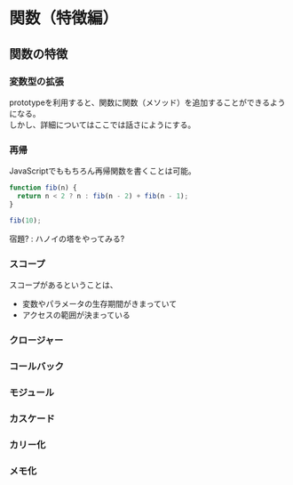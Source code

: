 # 関数（特徴編）

## 関数の特徴
### 変数型の拡張
prototypeを利用すると、関数に関数（メソッド）を追加することができるようになる。  
しかし、詳細についてはここでは話さにようにする。

### 再帰
JavaScriptでももちろん再帰関数を書くことは可能。
```js
function fib(n) {
  return n < 2 ? n : fib(n - 2) + fib(n - 1);
}

fib(10);
```
宿題? : ハノイの塔をやってみる?

### スコープ
スコープがあるということは、
* 変数やパラメータの生存期間がきまっていて
* アクセスの範囲が決まっている

### クロージャー


### コールバック
### モジュール
### カスケード
### カリー化
### メモ化

